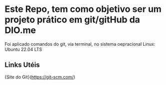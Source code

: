 # Este Repo, tem como objetivo ser um projeto prático em git/gitHub da DIO.me

Foi aplicado comandos do git, via terminal, no sistema oepracional Linux: Ubuntu 22.04 LTS


## Links Utéis
{Site do Git}(https://git-scm.com/)


